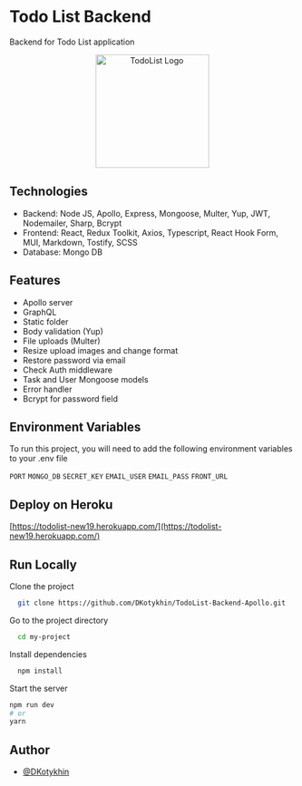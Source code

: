 
# Todo List Backend

Backend for Todo List application

<p align="center">
  <a href="https://todolist-new19.herokuapp.com/graphql" target="blank"><img src="https://i.ibb.co/0XZYszD/icons8-microsoft-to-do-app-240.png" width="200" alt="TodoList Logo" /></a>
</p>

## Technologies

-   Backend: Node JS, Apollo, Express, Mongoose, Multer, Yup, JWT, Nodemailer, Sharp, Bcrypt
-   Frontend: React, Redux Toolkit, Axios, Typescript, React Hook Form, MUI, Markdown, Tostify, SCSS
-   Database: Mongo DB

## Features

-   Apollo server
-   GraphQL
-   Static folder
-   Body validation (Yup)
-   File uploads (Multer)
-   Resize upload images and change format
-   Restore password via email
-   Check Auth middleware
-   Task and User Mongoose models
-   Error handler
-   Bcrypt for password field


## Environment Variables

To run this project, you will need to add the following environment variables to your .env file

`PORT`
`MONGO_DB` 
`SECRET_KEY`
`EMAIL_USER`
`EMAIL_PASS`
`FRONT_URL`


## Deploy on Heroku



  [https://todolist-new19.herokuapp.com/](https://todolist-new19.herokuapp.com/)



## Run Locally

Clone the project

```bash
  git clone https://github.com/DKotykhin/TodoList-Backend-Apollo.git
```

Go to the project directory

```bash
  cd my-project
```

Install dependencies

```bash
  npm install
```

Start the server

```bash
npm run dev
# or
yarn
```


## Author

- [@DKotykhin](https://github.com/DKotykhin)

